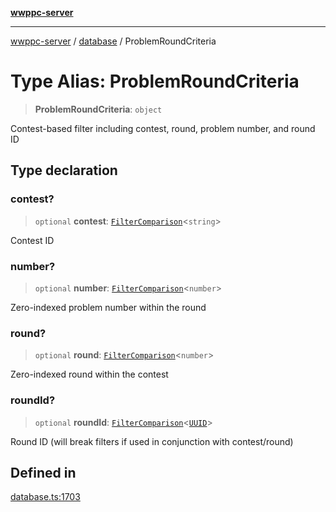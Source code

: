 [**wwppc-server**](../../README.md)

***

[wwppc-server](../../modules.md) / [database](../README.md) / ProblemRoundCriteria

# Type Alias: ProblemRoundCriteria

> **ProblemRoundCriteria**: `object`

Contest-based filter including contest, round, problem number, and round ID

## Type declaration

### contest?

> `optional` **contest**: [`FilterComparison`](../../util/type-aliases/FilterComparison.md)\<`string`\>

Contest ID

### number?

> `optional` **number**: [`FilterComparison`](../../util/type-aliases/FilterComparison.md)\<`number`\>

Zero-indexed problem number within the round

### round?

> `optional` **round**: [`FilterComparison`](../../util/type-aliases/FilterComparison.md)\<`number`\>

Zero-indexed round within the contest

### roundId?

> `optional` **roundId**: [`FilterComparison`](../../util/type-aliases/FilterComparison.md)\<[`UUID`](../../util/type-aliases/UUID.md)\>

Round ID (will break filters if used in conjunction with contest/round)

## Defined in

[database.ts:1703](https://github.com/WWPPC/WWPPC-server/blob/2a0f62ef9a8d6c45bd23ae8a1bcfb9cead6c0088/src/database.ts#L1703)
